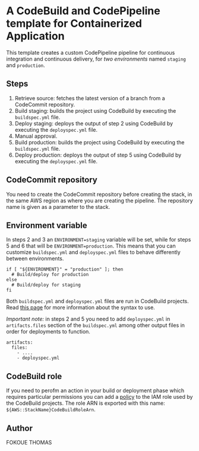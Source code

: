 # A CodeBuild and CodePipeline template for Containerized Application

This template creates a custom CodePipeline pipeline for continuous integration and continuous delivery, for *two environments* named `staging` and `production`.

## Steps

1. Retrieve source: fetches the latest version of a branch from a CodeCommit repository.
2. Build staging: builds the project using CodeBuild by executing the `buildspec.yml` file.
3. Deploy staging: deploys the output of step 2 using CodeBuild by executing the `deployspec.yml` file.
4. Manual approval.
5. Build production: builds the project using CodeBuild by executing the `buildspec.yml` file.
6. Deploy production: deploys the output of step 5 using CodeBuild by executing the `deployspec.yml` file.

## CodeCommit repository
You need to create the CodeCommit repository before creating the stack, in the same AWS region as where you are creating the pipeline. The repository name is given as a parameter to the stack.

## Environment variable

In steps 2 and 3 an `ENVIRONMENT=staging` variable will be set, while for steps 5 and 6 that will be `ENVIRONMENT=production`. This means that you can customize `buildspec.yml` and `deployspec.yml` files to behave differently between environments.

```
if [ "${ENVIRONMENT}" = "production" ]; then
  # Build/deploy for production
else
  # Build/deploy for staging
fi
```

Both `buildspec.yml` and `deployspec.yml` files are run in CodeBuild projects. Read [this page](https://docs.aws.amazon.com/codebuild/latest/userguide/build-spec-ref.html) for more information about the syntax to use.

*Important note:* in steps 2 and 5 you need to add `deployspec.yml` in `artifacts.files` section of the `buildspec.yml` among other output files in order for deployments to function.

```
artifacts:
  files:
    - ....
    - deployspec.yml
```

## CodeBuild role

If you need to perofm an action in your build or deployment phase which requires particular permissions you can add a [policy](https://docs.aws.amazon.com/AWSCloudFormation/latest/UserGuide/aws-resource-iam-policy.html) to the IAM role used by the CodeBuild projects. The role ARN is exported with this name: `${AWS::StackName}CodeBuildRoleArn`.

## Author
FOKOUE THOMAS 